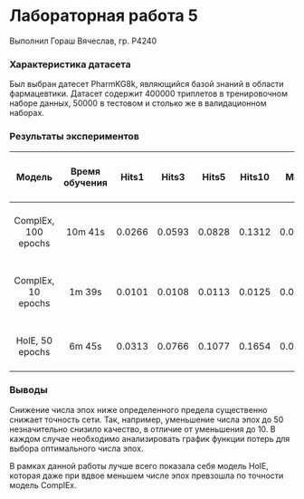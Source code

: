 # Лабораторная работа 5

Выполнил Гораш Вячеслав, гр. P4240

### Характеристика датасета

Был выбран датесет PharmKG8k, являющийся базой знаний в области фармацевтики.
Датасет содержит 400000 триплетов в тренировочном наборе данных, 50000 в тестовом и столько же в валидационном наборах.

### Результаты экспериментов

|     **Модель**      | **Время обучения** | **Hits1** | **Hits3** | **Hits5** | **Hits10** | **MRR** |          **Ближайшие узлы для thioridazine (cosine)**           |                **Ближайшие узлы для ciclesonide (cosine)**                 |
|:-------------------:|:------------------:|:---------:|:---------:|:---------:|:----------:|:-------:|:---------------------------------------------------------------:|:--------------------------------------------------------------------------:|
| ComplEx, 100 epochs |      10m 41s       |  0.0266   |  0.0593   |  0.0828   |   0.1312   | 0.0643  |   'thioridazine', 'ifnw1', 'prostatic hyperplasia', 'hsd17b4'   | 'ciclesonide', 'alclometasone', 'estradiol valerate dienogest', 'prazepam' |
| ComplEx, 10 epochs  |       1m 39s       |  0.0101   |  0.0108   |  0.0113   |   0.0125   | 0.0118  |   'thioridazine', 'ifnw1', 'prostatic hyperplasia', 'hsd17b4'   |          'ciclesonide', 'hydrochlorothiazide', 'cyp2w1', 'cd163'           |
|   HolE, 50 epochs   |       6m 45s       |  0.0313   |  0.0766   |  0.1077   |   0.1654   | 0.0785  | 'thioridazine', 'perphenazine', 'thiothixene', 'chlorpromazine' |        'ciclesonide', 'triamcinolone', 'bepotastine', 'astemizole'         |

### Выводы

Снижение числа эпох ниже определенного предела существенно снижает точность сети. Так, например, уменьшение числа эпох до 50 
незначительно снизило качество, в отличие от уменьшения до 10. В каждом случае необходимо анализировать график функции потерь
для выбора оптимального числа эпох.

В рамках данной работы лучше всего показала себя модель HolE, которая даже при вдвое меньшем числе эпох превзошла по точности
модель ComplEx.